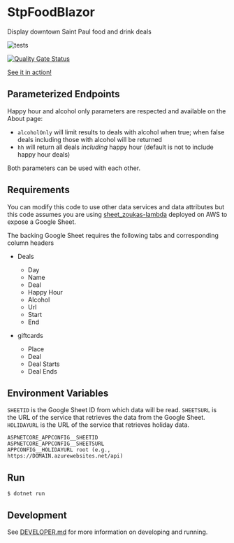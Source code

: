 # StpFoodBlazor
Display downtown Saint Paul food and drink deals

![tests](https://github.com/eebbesen/StpFoodBlazor/actions/workflows/test.yml/badge.svg)

[![Quality Gate Status](https://sonarcloud.io/api/project_badges/measure?project=eebbesen_StpFoodBlazor&metric=alert_status)](https://sonarcloud.io/summary/new_code?id=eebbesen_StpFoodBlazor)

[See it in action!](stpfoodblazor-d3f0aqbuf5bxfugt.centralus-01.azurewebsites.net)

## Parameterized Endpoints
Happy hour and alcohol only parameters are respected and available on the About page:
* `alcoholOnly` will limit results to deals with alcohol when true; when false deals including those with alcohol will be returned
* `hh` will return all deals _including_ happy hour (default is not to include happy hour deals)

Both parameters can be used with each other.

## Requirements

You can modify this code to use other data services and data attributes but this code assumes you are using [sheet_zoukas-lambda](https://github.com/eebbesen/sheet_zoukas-lambda/) deployed on AWS to expose a Google Sheet.

The backing Google Sheet requires the following tabs and corresponding column headers
* Deals
    * Day
    * Name
    * Deal
    * Happy Hour
    * Alcohol
    * Url
    * Start
    * End

* giftcards
    * Place
    * Deal
    * Deal Starts
    * Deal Ends


## Environment Variables
`SHEETID` is the Google Sheet ID from which data will be read. `SHEETSURL` is the URL of the service that retrieves the data from the Google Sheet. `HOLIDAYURL` is the URL of the service that retrieves holiday data.

    ASPNETCORE_APPCONFIG__SHEETID
    ASPNETCORE_APPCONFIG__SHEETSURL
    APPCONFIG__HOLIDAYURL root (e.g., https://DOMAIN.azurewebsites.net/api)

## Run

    $ dotnet run

## Development

See [DEVELOPER.md](DEVELOPER.md) for more information on developing and running.
